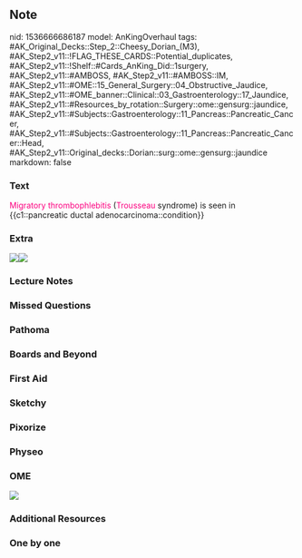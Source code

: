 ## Note
nid: 1536666686187
model: AnKingOverhaul
tags: #AK_Original_Decks::Step_2::Cheesy_Dorian_(M3), #AK_Step2_v11::!FLAG_THESE_CARDS::Potential_duplicates, #AK_Step2_v11::!Shelf::#Cards_AnKing_Did::1surgery, #AK_Step2_v11::#AMBOSS, #AK_Step2_v11::#AMBOSS::IM, #AK_Step2_v11::#OME::15_General_Surgery::04_Obstructive_Jaudice, #AK_Step2_v11::#OME_banner::Clinical::03_Gastroenterology::17_Jaundice, #AK_Step2_v11::#Resources_by_rotation::Surgery::ome::gensurg::jaundice, #AK_Step2_v11::#Subjects::Gastroenterology::11_Pancreas::Pancreatic_Cancer, #AK_Step2_v11::#Subjects::Gastroenterology::11_Pancreas::Pancreatic_Cancer::Head, #AK_Step2_v11::Original_decks::Dorian::surg::ome::gensurg::jaundice
markdown: false

### Text
<font color="#FC0280">Migratory thrombophlebitis</font>
(<font color="#FC0280">Trousseau</font> syndrome) is seen in
{{c1::pancreatic ductal adenocarcinoma::condition}}

### Extra
<img src="paste-774129200398339.jpg"><img src="pa.png">

### Lecture Notes


### Missed Questions


### Pathoma


### Boards and Beyond


### First Aid


### Sketchy


### Pixorize


### Physeo


### OME
<div class="ome-widget">
  <a href=
  "https://onlinemeded.org/spa/gastroenterology/jaundice/acquire?ref=anki">
  <img src="_OME_AnkiFlashcards_Lesson_6.png"></a>
</div>

### Additional Resources


### One by one

